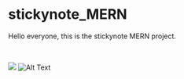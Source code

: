 # stickynote_MERN

Hello everyone, this is the stickynote MERN project.

<br>

![](https://imgur.com/a/YeK5pIJ.gif)
![Alt Text](https://imgur.com/a/YeK5pIJ.gif)
